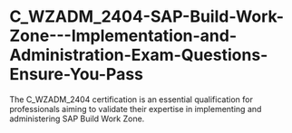 # C_WZADM_2404-SAP-Build-Work-Zone---Implementation-and-Administration-Exam-Questions-Ensure-You-Pass
The C_WZADM_2404 certification is an essential qualification for professionals aiming to validate their expertise in implementing and administering SAP Build Work Zone. 
